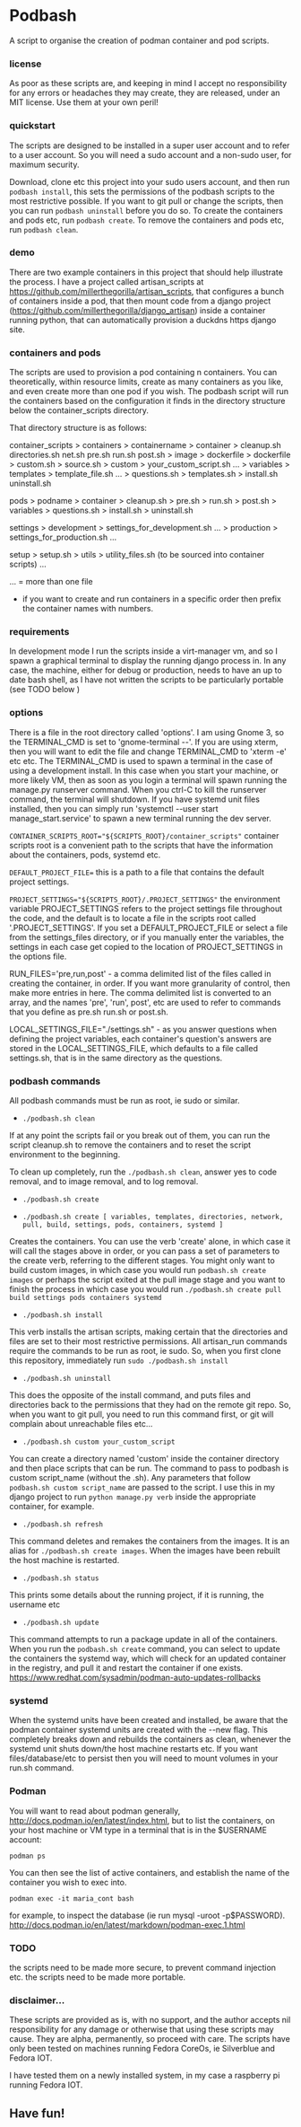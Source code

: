 # Podbash

A script to organise the creation of podman container and pod scripts.

### license
As poor as these scripts are, and keeping in mind I accept no responsibility for any errors or headaches they may create, they are released, under an MIT license.  Use them at your own peril!

### quickstart

The scripts are designed to be installed in a super user account and to refer to a user account.  So you will need a sudo account and a non-sudo user, for maximum security.

Download, clone etc this project into your sudo users account, and then run ```podbash install```, this sets the permissions of the podbash scripts to the most restrictive possible.  If you want to git pull or change the scripts, then you can run ```podbash uninstall``` before you do so.
To create the containers and pods etc, run ```podbash create```.
To remove the containers and pods etc, run ```podbash clean```.

### demo

There are two example containers in this project that should help illustrate the process.  I have a project called artisan_scripts at https://github.com/millerthegorilla/artisan_scripts, that configures a bunch of containers inside a pod, that then mount code from a django project (https://github.com/millerthegorilla/django_artisan) inside a container running python, that can automatically provision a duckdns https django site.

### containers and pods

The scripts are used to provision a pod containing n containers.   You can theoretically, within resource limits, create as many containers as you like, and even create more than one pod if you wish.  The podbash script will run the containers based on the configuration it finds in the directory structure below the container_scripts directory.

That directory structure is as follows:

container_scripts > containers > containername > container > cleanup.sh
                                                             directories.sh
                                                             net.sh
                                                             pre.sh
                                                             run.sh
                                                             post.sh
                                               > image > dockerfile > dockerfile
                                                       > custom.sh
                                                       > source.sh
                                               > custom > your_custom_script.sh
                                                          ...
                                               > variables > templates > template_file.sh
                                                                         ...
                                                           > questions.sh
                                                           > templates.sh
                                               > install.sh
                                                 uninstall.sh

pods > podname > container > cleanup.sh
                           > pre.sh
                           > run.sh
                           > post.sh
               > variables > questions.sh
               > install.sh
               > uninstall.sh

settings > development > settings_for_development.sh
                         ...
         > production > settings_for_production.sh
                         ...

setup > setup.sh
      > utils > utility_files.sh  (to be sourced into container scripts)
                ...

... = more than one file
* if you want to create and run containers in a specific order then prefix the container names with numbers.

### requirements

In development mode I run the scripts inside a virt-manager vm, and so I spawn a graphical terminal to display the running django process in.
In any case, the machine, either for debug or production, needs to have an up to date bash shell, as I have not written the scripts to be particularly portable (see TODO below )

### options

There is a file in the root directory called 'options'.  I am using Gnome 3, so the TERMINAL_CMD is set to 'gnome-terminal --'.   If you are using xterm, then you will want to edit the file and change TERMINAL_CMD to 'xterm -e' etc etc.
The TERMINAL_CMD is used to spawn a terminal in the case of using a development install.  In this case when you start your machine, or more likely VM, then as soon as you login a terminal will spawn running the manage.py runserver command.  When you ctrl-C to kill the runserver command, the terminal will shutdown.  If you have systemd unit files installed, then you can simply run 'systemctl --user start manage_start.service' to spawn a new terminal running the dev server.

```CONTAINER_SCRIPTS_ROOT="${SCRIPTS_ROOT}/container_scripts"``` 
container scripts root is a convenient path to the scripts that have the information about the containers, pods, systemd etc.

```DEFAULT_PROJECT_FILE=```  this is a path to a file that contains the default project settings.

```PROJECT_SETTINGS="${SCRIPTS_ROOT}/.PROJECT_SETTINGS"``` the environment variable PROJECT_SETTINGS refers to the project settings file throughout the code, and the default is to locate a file in the scripts root called '.PROJECT_SETTINGS'.  If you set a DEFAULT_PROJECT_FILE or select a file from the settings_files directory, or if you manually enter the variables, the settings in each case get copied to the location of PROJECT_SETTINGS in the options file.

RUN_FILES='pre,run,post' - a comma delimited list of the files called in creating the container, in order.  If you want more granularity of control, then make more entries in here.  The comma delimited list is converted to an array, and the names 'pre', 'run', post', etc are used to refer to commands that you define as pre.sh run.sh or post.sh.

LOCAL_SETTINGS_FILE="./settings.sh" - as you answer questions when defining the project variables, each container's question's answers are stored in the LOCAL_SETTINGS_FILE, which defaults to a file called settings.sh, that is in the same directory as the questions.

### podbash commands

All podbash commands must be run as root, ie sudo or similar.

* ```./podbash.sh clean```

If at any point the scripts fail or you break out of them, you can run the script cleanup.sh to remove the containers and to reset the script environment to the beginning.

To clean up completely, run the ```./podbash.sh clean```, answer yes to code removal, and to image removal, and to log removal.

* ```./podbash.sh create```

* ```./podbash.sh create [ variables, templates, directories, network, pull, build, settings, pods, containers, systemd ]```

Creates the containers.  You can use the verb 'create' alone, in which case it will call the stages above in order, or you can pass a set of parameters to the create verb, referring to the different stages.  You might only want to build custom images, in which case you would run ```podbash.sh create images``` or perhaps the script exited at the pull image stage and you want to finish the process in which case you would run ```./podbash.sh create pull build settings pods containers systemd``` 

* ```./podbash.sh install```

This verb installs the artisan scripts, making certain that the directories and files are set to their most restrictive permissions.  All artisan_run commands require the commands to be run as root, ie sudo.  So, when you first clone this repository, immediately run ```sudo ./podbash.sh install```

* ```./podbash.sh uninstall```

This does the opposite of the install command, and puts files and directories back to the permissions that they had on the remote git repo.  So, when you want to git pull, you need to run this command first, or git will complain about unreachable files etc...

* ```./podbash.sh custom your_custom_script```

You can create a directory named 'custom' inside the container directory and then place scripts that can be run.  The command to pass to podbash is custom script_name (without the .sh).  Any parameters that follow ```podbash.sh custom script_name```  are passed to the script.  I use this in my django project to run ```python manage.py verb``` inside the appropriate container, for example.

* ```./podbash.sh refresh```

This command deletes and remakes the containers from the images.  It is an alias for `./podbash.sh create images`.  When the images have been rebuilt the host machine is restarted.

* ```./podbash.sh status```

This prints some details about the running project, if it is running, the username etc

* ```./podbash.sh update```

This command attempts to run a package update in all of the containers.  When you run the `podbash.sh create` command, you can select to update the containers the systemd way, which will check for an updated container in the registry, and pull it and restart the container if one exists.
https://www.redhat.com/sysadmin/podman-auto-updates-rollbacks

### systemd

When the systemd units have been created and installed, be aware that the podman container systemd units are created with the --new flag.  This completely breaks down and rebuilds the containers as clean, whenever the systemd unit shuts down/the host machine restarts etc.  If you want files/database/etc to persist then you will need to mount volumes in your run.sh command.

### Podman

You will want to read about podman generally, http://docs.podman.io/en/latest/index.html, 
but to list the containers, on your host machine or VM type in a terminal that is in the $USERNAME account:
```
podman ps
```
You can then see the list of active containers, and establish the name of the container you wish to exec into.
```
podman exec -it maria_cont bash
```
for example, to inspect the database (ie run mysql -uroot -p$PASSWORD).   http://docs.podman.io/en/latest/markdown/podman-exec.1.html

### TODO

the scripts need to be made more secure, to prevent command injection etc.
the scripts need to be made more portable.

### disclaimer...

These scripts are provided as is, with no support, and the author accepts nil responsibility for any damage or otherwise that using these scripts may cause.  They are alpha, permanently, so proceed with care.  The scripts have only been tested on machines running Fedora CoreOs, ie Silverblue and Fedora IOT.

I have tested them on a newly installed system, in my case a raspberry pi running Fedora IOT.

## Have fun!